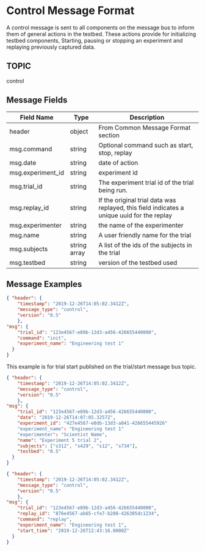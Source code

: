 # Control Message Format
A control message is sent to all components on the message bus to inform them of general actions in the testbed. 
 These actions provide for initializing testbed components, Starting, pausing or stopping an experiment and replaying previously captured data. 

 ## TOPIC

control 

## Message Fields

| Field Name | Type | Description|
 --- | --- | ---
| header | object | From Common Message Format section
| msg.command | string | Optional command such as start, stop, replay
| msg.date | string | date of action
| msg.experiment_id | string | experiment id
| msg.trial_id | string | The experiment trial id of the trial being run.
| msg.replay_id | string | If the original trial data was replayed, this field indicates a unique uuid for the replay
| msg.experimenter | string | the name of the experimenter
| msg.name | string | A user friendly name for the trial
| msg.subjects | string array | A list of the ids of the subjects in the trial
| msg.testbed | string | version of the testbed used

## Message Examples
```json
{ "header": {
    "timestamp": "2019-12-26T14:05:02.3412Z",
    "message_type": "control",
    "version": "0.5"
    },
"msg": {
    "trial_id": "123e4567-e89b-12d3-a456-426655440000",
    "command": "init",
    "experiment_name": "Engineering test 1"
  }
}
```
This example is for trial start published on the trial/start message bus topic.
```json
{ "header": {
    "timestamp": "2019-12-26T14:05:02.3412Z",
    "message_type": "control",
    "version": "0.5"
    },
"msg": {
    "trial_id": "123e4567-e89b-12d3-a456-426655440000",
	"date": "2019-12-26T14:07:05.3257Z",
	"experiment_id": "427e4567-e8db-13d3-a841-426655445926"
    "experiment_name": "Engineering test 1"
	"experimenter": "Scientist Name",
	"name": "Experiment 5 trial 2",
	"subjects": ["s312", "s429", "s12", "s734"],
	"testbed": "0.5"
  }
}
```

```json
{ "header": {
    "timestamp": "2019-12-26T14:05:02.3412Z",
    "message_type": "control",
    "version": "0.5"
    },
"msg": {
    "trial_id": "123e4567-e89b-12d3-a456-426655440000",
	"replay_id": "876e4567-ab65-cfe7-b208-426305dc1234",
    "command": "replay",
    "experiment_name": "Engineering test 1",
    "start_time": "2019-12-26T12:43:16.0000Z"
  }
}
```